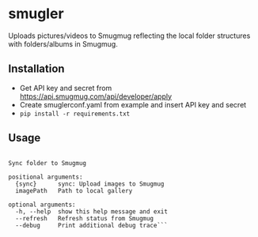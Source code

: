 # smugler
Uploads pictures/videos to Smugmug reflecting the local folder structures with folders/albums in Smugmug.

## Installation

* Get API key and secret from https://api.smugmug.com/api/developer/apply
* Create smuglerconf.yaml from example and insert API key and secret
* ```pip install -r requirements.txt```

## Usage
```usage: smugler.py [-h] [--refresh] [--debug] {sync} imagePath

Sync folder to Smugmug

positional arguments:
  {sync}      sync: Upload images to Smugmug
  imagePath   Path to local gallery

optional arguments:
  -h, --help  show this help message and exit
  --refresh   Refresh status from Smugmug
  --debug     Print additional debug trace```

